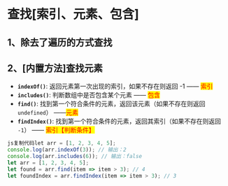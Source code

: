# 查找\[索引、元素、包含]

## 1、除去了遍历的方式查找



## 2、\[内置方法]**查找元素**

* **`indexOf()`**: 返回元素第一次出现的索引，如果不存在则返回 -1  —— <mark style="color:red;">索引</mark>
* **`includes()`**: 判断数组中是否包含某个元素 —— <mark style="color:red;">包含</mark>
* **`find()`**: 找到第一个符合条件的元素，返回该元素（如果不存在则返回 `undefined`） ——<mark style="color:red;">元素</mark>
* **`findIndex()`**: 找到第一个符合条件的元素，返回其索引（如果不存在则返回 `-1`） —— <mark style="color:red;">索引【判断条件】</mark>

```js
js复制代码let arr = [1, 2, 3, 4, 5];
console.log(arr.indexOf(3)); // 输出：2
console.log(arr.includes(6)); // 输出：false
let arr = [1, 2, 3, 4, 5];
let found = arr.find(item => item > 3); // 4
let foundIndex = arr.findIndex(item => item > 3); // 3
```

